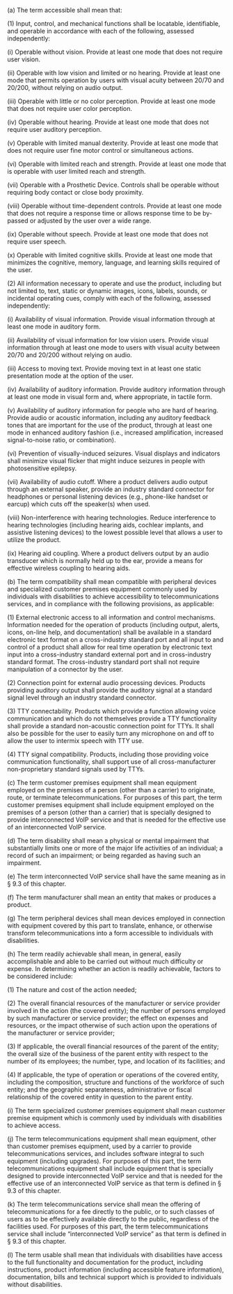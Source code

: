(a) The term accessible shall mean that:

(1) Input, control, and mechanical functions shall be locatable, identifiable, and operable in accordance with each of the following, assessed independently:

(i) Operable without vision. Provide at least one mode that does not require user vision.

(ii) Operable with low vision and limited or no hearing. Provide at least one mode that permits operation by users with visual acuity between 20/70 and 20/200, without relying on audio output.

(iii) Operable with little or no color perception. Provide at least one mode that does not require user color perception.

(iv) Operable without hearing. Provide at least one mode that does not require user auditory perception.

(v) Operable with limited manual dexterity. Provide at least one mode that does not require user fine motor control or simultaneous actions.

(vi) Operable with limited reach and strength. Provide at least one mode that is operable with user limited reach and strength.
              

(vii) Operable with a Prosthetic Device. Controls shall be operable without requiring body contact or close body proximity.

(viii) Operable without time-dependent controls. Provide at least one mode that does not require a response time or allows response time to be by-passed or adjusted by the user over a wide range.

(ix) Operable without speech. Provide at least one mode that does not require user speech.

(x) Operable with limited cognitive skills. Provide at least one mode that minimizes the cognitive, memory, language, and learning skills required of the user.

(2) All information necessary to operate and use the product, including but not limited to, text, static or dynamic images, icons, labels, sounds, or incidental operating cues, comply with each of the following, assessed independently:

(i) Availability of visual information. Provide visual information through at least one mode in auditory form.

(ii) Availability of visual information for low vision users. Provide visual information through at least one mode to users with visual acuity between 20/70 and 20/200 without relying on audio.

(iii) Access to moving text. Provide moving text in at least one static presentation mode at the option of the user.

(iv) Availability of auditory information. Provide auditory information through at least one mode in visual form and, where appropriate, in tactile form.

(v) Availability of auditory information for people who are hard of hearing. Provide audio or acoustic information, including any auditory feedback tones that are important for the use of the product, through at least one mode in enhanced auditory fashion (i.e., increased amplification, increased signal-to-noise ratio, or combination).

(vi) Prevention of visually-induced seizures. Visual displays and indicators shall minimize visual flicker that might induce seizures in people with photosensitive epilepsy.

(vii) Availability of audio cutoff. Where a product delivers audio output through an external speaker, provide an industry standard connector for headphones or personal listening devices (e.g., phone-like handset or earcup) which cuts off the speaker(s) when used.

(viii) Non-interference with hearing technologies. Reduce interference to hearing technologies (including hearing aids, cochlear implants, and assistive listening devices) to the lowest possible level that allows a user to utilize the product.

(ix) Hearing aid coupling. Where a product delivers output by an audio transducer which is normally held up to the ear, provide a means for effective wireless coupling to hearing aids.

(b) The term compatibility shall mean compatible with peripheral devices and specialized customer premises equipment commonly used by individuals with disabilities to achieve accessibility to telecommunications services, and in compliance with the following provisions, as applicable:

(1) External electronic access to all information and control mechanisms. Information needed for the operation of products (including output, alerts, icons, on-line help, and documentation) shall be available in a standard electronic text format on a cross-industry standard port and all input to and control of a product shall allow for real time operation by electronic text input into a cross-industry standard external port and in cross-industry standard format. The cross-industry standard port shall not require manipulation of a connector by the user.

(2) Connection point for external audio processing devices. Products providing auditory output shall provide the auditory signal at a standard signal level through an industry standard connector.

(3) TTY connectability. Products which provide a function allowing voice communication and which do not themselves provide a TTY functionality shall provide a standard non-acoustic connection point for TTYs. It shall also be possible for the user to easily turn any microphone on and off to allow the user to intermix speech with TTY use.

(4) TTY signal compatibility. Products, including those providing voice communication functionality, shall support use of all cross-manufacturer non-proprietary standard signals used by TTYs.

(c) The term customer premises equipment shall mean equipment employed on the premises of a person (other than a carrier) to originate, route, or terminate telecommunications. For purposes of this part, the term customer premises equipment shall include equipment employed on the premises of a person (other than a carrier) that is specially designed to provide interconnected VoIP service and that is needed for the effective use of an interconnected VoIP service.

(d) The term disability shall mean a physical or mental impairment that substantially limits one or more of the major life activities of an individual; a record of such an impairment; or being regarded as having such an impairment.

(e) The term interconnected VoIP service shall have the same meaning as in § 9.3 of this chapter.

(f) The term manufacturer shall mean an entity that makes or produces a product.

(g) The term peripheral devices shall mean devices employed in connection with equipment covered by this part to translate, enhance, or otherwise transform telecommunications into a form accessible to individuals with disabilities.

(h) The term readily achievable shall mean, in general, easily accomplishable and able to be carried out without much difficulty or expense. In determining whether an action is readily achievable, factors to be considered include:

(1) The nature and cost of the action needed;

(2) The overall financial resources of the manufacturer or service provider involved in the action (the covered entity); the number of persons employed by such manufacturer or service provider; the effect on expenses and resources, or the impact otherwise of such action upon the operations of the manufacturer or service provider;

(3) If applicable, the overall financial resources of the parent of the entity; the overall size of the business of the parent entity with respect to the number of its employees; the number, type, and location of its facilities; and

(4) If applicable, the type of operation or operations of the covered entity, including the composition, structure and functions of the workforce of such entity; and the geographic separateness, administrative or fiscal relationship of the covered entity in question to the parent entity.

(i) The term specialized customer premises equipment shall mean customer premise equipment which is commonly used by individuals with disabilities to achieve access.

(j) The term telecommunications equipment shall mean equipment, other than customer premises equipment, used by a carrier to provide telecommunications services, and includes software integral to such equipment (including upgrades). For purposes of this part, the term telecommunications equipment shall include equipment that is specially designed to provide interconnected VoIP service and that is needed for the effective use of an interconnected VoIP service as that term is defined in § 9.3 of this chapter.

(k) The term telecommunications service shall mean the offering of telecommunications for a fee directly to the public, or to such classes of users as to be effectively available directly to the public, regardless of the facilities used. For purposes of this part, the term telecommunications service shall include “interconnected VoIP service” as that term is defined in § 9.3 of this chapter.

(l) The term usable shall mean that individuals with disabilities have access to the full functionality and documentation for the product, including instructions, product information (including accessible feature information), documentation, bills and technical support which is provided to individuals without disabilities.

